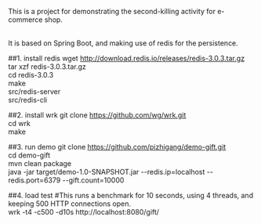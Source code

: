 This is a project for demonstrating the second-killing activity for e-commerce shop.<br /><br />

It is based on Spring Boot, and making use of redis for the persistence.<br />

##1. install redis
 wget http://download.redis.io/releases/redis-3.0.3.tar.gz<br />
 tar xzf redis-3.0.3.tar.gz<br />
 cd redis-3.0.3<br />
 make<br />
 src/redis-server<br />
 src/redis-cli<br />
 
##2. install wrk
 git clone https://github.com/wg/wrk.git<br />
 cd wrk<br />
 make<br />
 
##3. run demo
git clone https://github.com/pizhigang/demo-gift.git<br />
cd demo-gift<br />
mvn clean package<br />
java -jar target/demo-1.0-SNAPSHOT.jar --redis.ip=localhost --redis.port=6379 --gift.count=10000<br />
 
##4. load test 
\#This runs a benchmark for 10 seconds, using 4 threads, and keeping 500 HTTP connections open.<br />
wrk -t4 -c500 -d10s http://localhost:8080/gift/<br />
